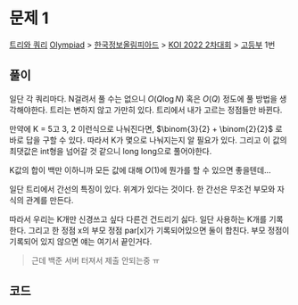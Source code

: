 # 문제 1
[트리와 쿼리](https://www.acmicpc.net/problem/25402)
[Olympiad](https://www.acmicpc.net/category/2) > [한국정보올림피아드](https://www.acmicpc.net/category/55) > [KOI 2022 2차대회](https://www.acmicpc.net/category/666) > [고등부](https://www.acmicpc.net/category/detail/3150) 1번

## 풀이
일단 각 쿼리마다. N걸려서 풀 수는 없으니 $O(Q\log N)$ 혹은 $O(Q)$ 정도에 풀 방법을 생각해야한다. 
트리는 변하지 않고 가만히 있다. 
트리에서 내가 고르는 정점들만 바뀐다.

만약에 K = 5고 3, 2 이런식으로 나눠진다면, $\binom{3}{2} + \binom{2}{2}$ 로 바로 답을 구할 수 있다. 
따라서 K가 몇으로 나눠지는지 알 필요가 있다. 
그리고 이 값의 최댓값은 int형을 넘어갈 것 같으니 long long으로 풀어야한다.

K값의 합이 백만 이하니까 모든 값에 대해 $O(1)$에 뭔가를 할 수 있으면 좋을텐데...


일단  트리에서 간선의 특징이 있다.
위계가 있다는 것이다. 
한 간선은 무조건 부모와 자식의 관계를 만든다.

따라서 우리는 K개만 신경쓰고 싶다 다른건 건드리기 싫다. 
일단 사용하는 K개를 기록한다. 
그리고 한 정점 x의 부모 정점 par\[x\]가 기록되어있으면 둘이 합친다. 
부모 정점이 기록되어 있지 않으면 얘는 여기서 끝인거다.

> 근데 백준 서버 터져서 제출 안되는중 ㅠ
## 코드
